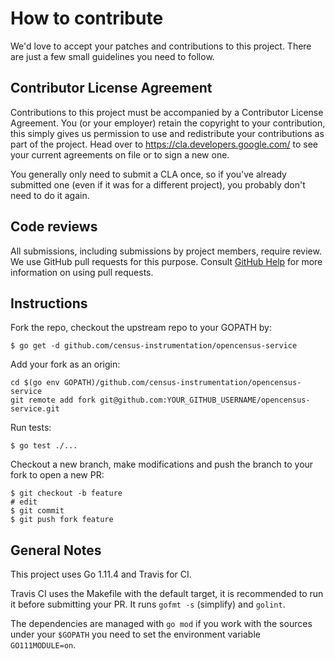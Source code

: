 # How to contribute

We'd love to accept your patches and contributions to this project. There are
just a few small guidelines you need to follow.

## Contributor License Agreement

Contributions to this project must be accompanied by a Contributor License
Agreement. You (or your employer) retain the copyright to your contribution,
this simply gives us permission to use and redistribute your contributions as
part of the project. Head over to <https://cla.developers.google.com/> to see
your current agreements on file or to sign a new one.

You generally only need to submit a CLA once, so if you've already submitted one
(even if it was for a different project), you probably don't need to do it
again.

## Code reviews

All submissions, including submissions by project members, require review. We
use GitHub pull requests for this purpose. Consult [GitHub Help] for more
information on using pull requests.

[GitHub Help]: https://help.github.com/articles/about-pull-requests/

## Instructions

Fork the repo, checkout the upstream repo to your GOPATH by:

```
$ go get -d github.com/census-instrumentation/opencensus-service
```

Add your fork as an origin:

```
cd $(go env GOPATH)/github.com/census-instrumentation/opencensus-service
git remote add fork git@github.com:YOUR_GITHUB_USERNAME/opencensus-service.git
```

Run tests:

```
$ go test ./...
```

Checkout a new branch, make modifications and push the branch to your fork
to open a new PR:

```
$ git checkout -b feature
# edit
$ git commit
$ git push fork feature
```

## General Notes

This project uses Go 1.11.4 and Travis for CI.

Travis CI uses the Makefile with the default target, it is recommended to
run it before submitting your PR. It runs `gofmt -s` (simplify) and `golint`.

The dependencies are managed with `go mod` if you work with the sources under your
`$GOPATH` you need to set the environment variable `GO111MODULE=on`.